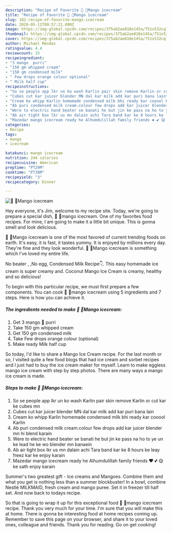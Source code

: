 ```yaml
---
description: "Recipe of Favorite 🥭 🥭Mango icecream"
title: "Recipe of Favorite 🥭 🥭Mango icecream"
slug: 182-recipe-of-favorite-mango-icecream
date: 2020-05-11T09:57:21.090Z
image: https://img-global.cpcdn.com/recipes/375ab2ae810e145a/751x532cq70/🥭-🥭mango-icecream-recipe-main-photo.jpg
thumbnail: https://img-global.cpcdn.com/recipes/375ab2ae810e145a/751x532cq70/🥭-🥭mango-icecream-recipe-main-photo.jpg
cover: https://img-global.cpcdn.com/recipes/375ab2ae810e145a/751x532cq70/🥭-🥭mango-icecream-recipe-main-photo.jpg
author: Michael Mendez
ratingvalue: 4.4
reviewcount: 15
recipeingredient:
- "3 mango  purri"
- "150 gm whipped cream"
- "150 gm condensed milk"
- " Few drops orange colour optional"
- " Milk half cup"
recipeinstructions:
- "So se people app lkr un ko wash Karlin pair skin remove Karlin or cut kar ke cubes mn"
- "Cubes cut kar juicer blender MN dal kar milk add kar puri bana lain"
- "Cream ko whipp Karlin homemade condensed milk bhi ready kar cooool Karlin"
- "Ab puri condensed milk cream.colour few drops add kar juicer blender mn hi blend karain"
- "Were to electric hand beater se banati he but jin ke pass na ho to ye un ke lead he ke wo blender mn banaein"
- "Ab air tight box lkr us mn dalain achi Tara band kar ke 8 hours ke leay freez kar ke enjoy karain"
- "Mazedar mango icecream ready he Alhumdulillah family friends ❤ 💕 😋 ke sath enjoy karain"
categories:
- Recipe
tags:
- mango
- icecream

katakunci: mango icecream 
nutrition: 244 calories
recipecuisine: American
preptime: "PT29M"
cooktime: "PT38M"
recipeyield: "3"
recipecategory: Dinner

---
```



![🥭 🥭Mango icecream](https://img-global.cpcdn.com/recipes/375ab2ae810e145a/751x532cq70/🥭-🥭mango-icecream-recipe-main-photo.jpg)

Hey everyone, it's Jim, welcome to my recipe site. Today, we're going to prepare a special dish, 🥭 🥭mango icecream. One of my favorites food recipes. For mine, I am going to make it a little bit unique. This is gonna smell and look delicious.

🥭 🥭Mango icecream is one of the most favored of current trending foods on earth. It's easy, it is fast, it tastes yummy. It is enjoyed by millions every day. They're fine and they look wonderful. 🥭 🥭Mango icecream is something which I've loved my entire life.

No beater , ,No egg, Condensed Milk Recipe👇. This easy homemade ice cream is super creamy and. Coconut Mango Ice Cream is creamy, healthy and so delicious!


To begin with this particular recipe, we must first prepare a few components. You can cook 🥭 🥭mango icecream using 5 ingredients and 7 steps. Here is how you can achieve it.

<!--inarticleads1-->

##### The ingredients needed to make 🥭 🥭Mango icecream:

1. Get 3 mango 🥭 purri
1. Take 150 gm whipped cream
1. Get 150 gm condensed milk
1. Take  Few drops orange colour (optional)
1. Make ready  Milk half cup


So today, I&#39;d like to share a Mango Ice Cream recipe. For the last month or so, I visited quite a few food blogs that had ice cream and sorbet recipes and I just had to buy the ice cream maker for myself. Learn to make eggless mango ice cream with step by step photos. There are many ways a mango ice cream is made. 

<!--inarticleads2-->

##### Steps to make 🥭 🥭Mango icecream:

1. So se people app lkr un ko wash Karlin pair skin remove Karlin or cut kar ke cubes mn
1. Cubes cut kar juicer blender MN dal kar milk add kar puri bana lain
1. Cream ko whipp Karlin homemade condensed milk bhi ready kar cooool Karlin
1. Ab puri condensed milk cream.colour few drops add kar juicer blender mn hi blend karain
1. Were to electric hand beater se banati he but jin ke pass na ho to ye un ke lead he ke wo blender mn banaein
1. Ab air tight box lkr us mn dalain achi Tara band kar ke 8 hours ke leay freez kar ke enjoy karain
1. Mazedar mango icecream ready he Alhumdulillah family friends ❤ 💕 😋 ke sath enjoy karain


Summer&#39;s two greatest gift - Ice creams and Mangoes. Combine them and what you get is nothing less than a summer blockbuster! In a bowl, combine Nestlé MILKMAID, fresh cream and mango puree. Set it in freezer till half set. And now back to todays recipe. 

So that is going to wrap it up for this exceptional food 🥭 🥭mango icecream recipe. Thank you very much for your time. I'm sure that you will make this at home. There is gonna be interesting food at home recipes coming up. Remember to save this page on your browser, and share it to your loved ones, colleague and friends. Thank you for reading. Go on get cooking!

